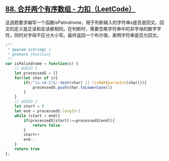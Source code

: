 ## [88. 合并两个有序数组 - 力扣（LeetCode）](https://leetcode.cn/problems/merge-sorted-array/description/?envType=study-plan-v2&envId=top-interview-150)

这道题要求编写一个函数isPalindrome，用于判断输入的字符串s是否是回文。回文的定义是正读和反读都相同。在判断时，需要忽略字符串中的非字母的数字字符，同时对字母不区分大小写。最终返回一个布尔值，表明字符串是否为回文。

<audio src="C:\Users\10691\Downloads\这道题要求编写一个函数isPa.mp3"></audio>

```js
/**
 * @param {string} s
 * @return {boolean}
 */
var isPalindrome = function(s) {
    // AUDIO 1
    let processedS = []
    for(let char of s){
        if(/^[a-zA-Z]$/.test(char) || !isNaN(parseInt(char))){
            processedS.push(char.toLowerCase())
        }
    }
    // AUDIO 2
    let start = 0
    let end = processedS.length-1
    while (start < end){
        if(processedS[start]!==processedS[end]){
            return false
        }
        start++
        end--
    }
    return true
};
```

<audio src="C:\Users\10691\Downloads\解题方案的核心是将字符串预处理.mp3"></audio>

<audio src="C:\Users\10691\Downloads\接着，使用双指针方法从数组两端.mp3"></audio>